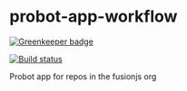 # probot-app-workflow

[![Greenkeeper badge](https://badges.greenkeeper.io/fusionjs-meta/probot-app-workflow.svg)](https://greenkeeper.io/)

[![Build status](https://badge.buildkite.com/e15234f1df563e9bbc6b0f50e245f5e0eb56e8e85d3d9285d0.svg?branch=master)](https://buildkite.com/uberopensource/probot-app-workflow)

Probot app for repos in the fusionjs org
